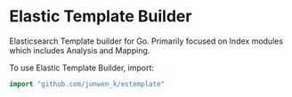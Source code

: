 # Elastic Template Builder

Elasticsearch Template builder for Go.
Primarily focused on Index modules which includes Analysis and Mapping.

To use Elastic Template Builder, import:

```go
import "github.com/junwen_k/estemplate"
```
